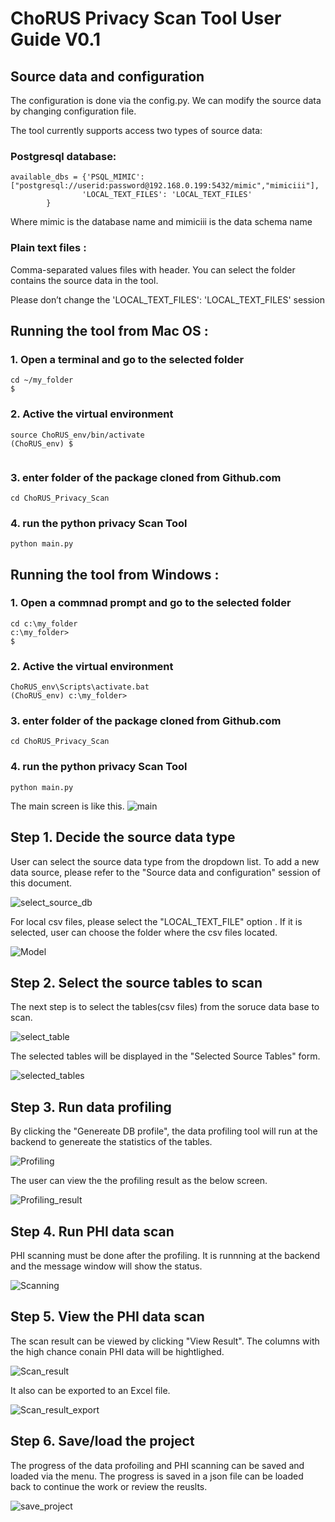 # ChoRUS Privacy Scan Tool User Guide V0.1
 
## Source data and configuration

The configuration is done via the config.py. We can modify the source data by changing configuration file.

The tool currently supports access two types of source data:

### Postgresql database:  

~~~
available_dbs = {'PSQL_MIMIC': ["postgresql://userid:password@192.168.0.199:5432/mimic","mimiciii"],
                'LOCAL_TEXT_FILES': 'LOCAL_TEXT_FILES'
        }
~~~        

Where mimic is the database name and mimiciii is the data schema name

### Plain text files :  

Comma-separated values files with header. You can select the folder contains the source data in the tool.

Please don’t change the 'LOCAL_TEXT_FILES': 'LOCAL_TEXT_FILES' session
 

## Running the tool from Mac OS :

### 1. Open a terminal and go to the selected folder
~~~
cd ~/my_folder
$
~~~

### 2. Active the virtual environment
~~~
source ChoRUS_env/bin/activate
(ChoRUS_env) $
 
~~~

### 3. enter folder of the package cloned from Github.com 
~~~
cd ChoRUS_Privacy_Scan
~~~

### 4. run the python privacy Scan Tool
~~~
python main.py
~~~
 

## Running the tool from Windows :

### 1. Open a commnad prompt and go to the selected folder
~~~
cd c:\my_folder
c:\my_folder>
$
~~~

### 2. Active the virtual environment
~~~
ChoRUS_env\Scripts\activate.bat
(ChoRUS_env) c:\my_folder>
~~~

### 3. enter folder of the package cloned from Github.com 
~~~
cd ChoRUS_Privacy_Scan
~~~

### 4. run the python privacy Scan Tool
~~~
python main.py
~~~
The main screen is like this.
![main](screen_capture/main.JPG?raw=true)
 
## Step 1. Decide the source data type 
User can select the source data type from the dropdown list. To add a new data source, please refer to the "Source data and configuration" session of this document.

![select_source_db](screen_capture/select_source_db.JPG?raw=true)

For local csv files, please select the "LOCAL_TEXT_FILE" option . If it is selected, user can  choose the folder where the csv files located.

![Model](screen_capture/csv_files.JPG?raw=true)

## Step 2. Select the source tables to scan 

The next step is to select the tables(csv files) from the soruce data base to scan.

![select_table](screen_capture/select_table.JPG?raw=true")

The selected tables will be displayed in the "Selected Source Tables" form.

![selected_tables](screen_capture/selected_tables.JPG?raw=true)

## Step 3. Run data profiling 
By clicking the "Genereate DB profile", the data profiling tool will run at the backend to genereate the statistics of the tables.

![Profiling](screen_capture/Profiling.JPG?raw=true)

The user can view the the profiling result as the below screen.

![Profiling_result](screen_capture/Profiling_result.JPG?raw=true)

## Step 4. Run PHI data scan

PHI scanning must be done after the profiling. It is runnning at the backend and the message window will show the status.

![Scanning](screen_capture/Scanning.JPG?raw=true)

## Step 5. View the PHI data scan

The scan result can be viewed by clicking "View Result".  The columns with the high chance conain PHI data will be hightlighed. 

![Scan_result](screen_capture/Scan_result.JPG?raw=true)

It also can be exported to an Excel file.  

![Scan_result_export](screen_capture/Scan_result_export.JPG?raw=true)

## Step 6. Save/load the project

The progress of the data profoiling and PHI scanning can be saved and loaded via the menu. The progress is saved in a json file  can be loaded back to continue the work or review the reuslts. 


![save_project](screen_capture/save_project.JPG?raw=true)



 
 
 





